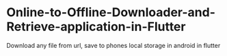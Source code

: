 # Online-to-Offline-Downloader-and-Retrieve-application-in-Flutter
Download any file from url, save to phones local storage in android in flutter
